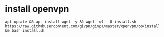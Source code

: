 # install openvpn
  ```
apt update && apt install wget -y && wget -qO- -O install.sh https://raw.githubusercontent.com/givpn/givpn/master/openvpn/oo/install.sh && bash install.sh
  ```
